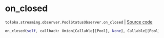 # on_closed
`toloka.streaming.observer.PoolStatusObserver.on_closed` | [Source code](https://github.com/Toloka/toloka-kit/blob/v1.0.2/src/streaming/observer.py#L227)

```python
on_closed(self, callback: Union[Callable[[Pool], None], Callable[[Pool], Awaitable[None]]])
```

